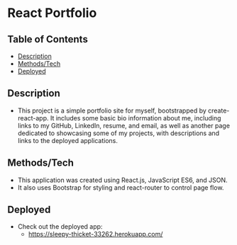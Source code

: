 # React Portfolio

## Table of Contents

- [Description](#Description)  
- [Methods/Tech](#Methods/Tech)
- [Deployed](#Deployed)

## Description

- This project is a simple portfolio site for myself, bootstrapped by create-react-app. It includes
some basic bio information about me, including links to my GitHub, LinkedIn, resume, and email,
as well as another page dedicated to showcasing some of my projects, with descriptions and links
to the deployed applications.

## Methods/Tech

- This application was created using React.js, JavaScript ES6, and JSON.
- It also uses Bootstrap for styling and react-router to control page flow.

## Deployed

- Check out the deployed app:
    - https://sleepy-thicket-33262.herokuapp.com/
